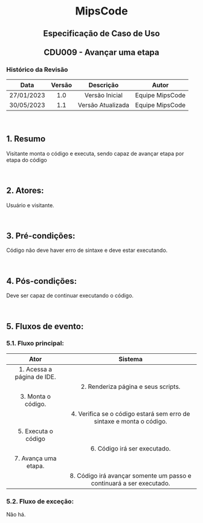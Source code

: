 # <p align="center"> MipsCode </p>


## <p align="center"> Especificação de Caso de Uso <br><br> CDU009 - Avançar uma etapa </p> 

### Histórico da Revisão 

| Data | Versão | Descrição | Autor |
| :-----: | :-----: | :-----: | :-----: |
| 27/01/2023 | 1.0 | Versão Inicial | Equipe MipsCode |
| 30/05/2023 | 1.1 | Versão Atualizada | Equipe MipsCode |

<br>

## 1. Resumo
Visitante monta o código e executa, sendo capaz de avançar etapa por etapa do código

<br>

## 2. Atores: 
Usuário e visitante.

<br>

## 3. Pré-condições:
Código não deve haver erro de sintaxe e deve estar executando.

<br>

## 4. Pós-condições: 
Deve ser capaz de continuar executando o código.

<br>

## 5. Fluxos de evento:
### 5.1. Fluxo principal:

| Ator | Sistema |
| :-----------------: | :-----------------: | 
| 1. Acessa a página de IDE. | | 
|  | 2. Renderiza página e seus scripts. |
| 3. Monta o código. | | 
|  | 4. Verifica se o código estará sem erro de sintaxe e monta o código. |
| 5. Executa o código | | 
|  | 6. Código irá ser executado. |
| 7. Avança uma etapa. | | 
|  | 8. Código irá avançar somente um passo e continuará a ser executado. |

### 5.2. Fluxo de exceção:
Não há.
